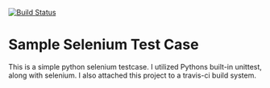 [![Build Status](https://travis-ci.org/copyleftdev/whalerock-sample.svg?branch=master)](https://travis-ci.org/copyleftdev/whalerock-sample)

# Sample Selenium Test Case

This is a simple python selenium testcase. I utilized Pythons built-in unittest,
along with selenium. I also attached  this project to a travis-ci build system.
